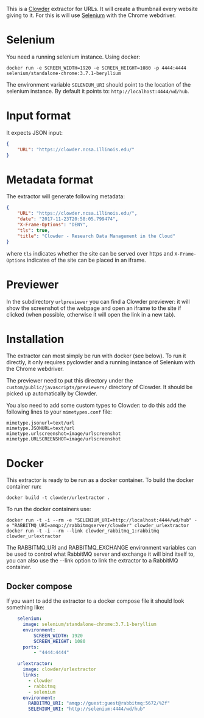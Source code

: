 This is a [Clowder](https://clowder.ncsa.illinois.edu) extractor for URLs. It will create a thumbnail
every website giving to it. For this is will use [Selenium](https://seleniumhq.github.io) with the Chrome webdriver.

# Selenium

You need a running selenium instance. Using docker:
```
docker run -e SCREEN_WIDTH=1920 -e SCREEN_HEIGHT=1080 -p 4444:4444 selenium/standalone-chrome:3.7.1-beryllium
```
The environment variable `SELENIUM_URI` should point to the location of the selenium instance. By default
it points to: `http://localhost:4444/wd/hub`.

# Input format

It expects JSON input:
```json
{
    "URL": "https://clowder.ncsa.illinois.edu/"
}
```

# Metadata format

The extractor will generate following metadata:
```json
{
    "URL": "https://clowder.ncsa.illinois.edu/",
    "date": "2017-11-23T20:58:05.799474",
    "X-Frame-Options": "DENY",
    "tls": true,
    "title": "Clowder - Research Data Management in the Cloud"
}
```
where `tls` indicates whether the site can be served over https and `X-Frame-Options` indicates of the site can be placed in an iframe.

# Previewer

In the subdirectory `urlpreviewer` you can find a Clowder previewer: it will show the screenshot
of the webpage and open an iframe to the site if clicked (when possible, otherwise it will open the link in a new tab).

# Installation

The extractor can most simply be run with docker (see below). To run it directly, it only requires pyclowder and
a running instance of Selenium with the Chrome webdriver.

The previewer need to put this directory under the `custom/public/javascripts/previewers/` directory of Clowder.
It should be picked up automatically by Clowder.

You also need to add some custom types to Clowder: to do this add the following lines
to your `mimetypes.conf` file:
```
mimetype.jsonurl=text/url
mimetype.JSONURL=text/url
mimetype.urlscreenshot=image/urlscreenshot
mimetype.URLSCREENSHOT=image/urlscreenshot
```

# Docker

This extractor is ready to be run as a docker container. To build the docker container run:

```
docker build -t clowder/urlextractor .
```

To run the docker containers use:

```
docker run -t -i --rm -e "SELENIUM_URI=http://localhost:4444/wd/hub" -e "RABBITMQ_URI=amqp://rabbitmqserver/clowder" clowder_urlextractor
docker run -t -i --rm --link clowder_rabbitmq_1:rabbitmq clowder_urlextractor
```

The RABBITMQ_URI and RABBITMQ_EXCHANGE environment variables can be used to control what RabbitMQ server and exchange it will bind
itself to, you can also use the --link option to link the extractor to a RabbitMQ container.

## Docker compose

If you want to add the extractor to a docker compose file it should look something like:

```yaml
    selenium:
      image: selenium/standalone-chrome:3.7.1-beryllium
      environment:
          SCREEN_WIDTH: 1920
          SCREEN_HEIGHT: 1080
      ports:
          - "4444:4444"

    urlextractor:
      image: clowder/urlextractor
      links:
        - clowder
        - rabbitmq
        - selenium
      environment:
        RABBITMQ_URI: "amqp://guest:guest@rabbitmq:5672/%2f"
        SELENIUM_URI: "http://selenium:4444/wd/hub"
```
